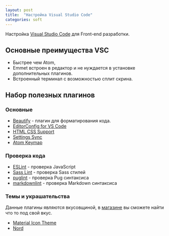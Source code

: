 ```yaml
---
layout: post
title:  "Настройка Visual Studio Code"
categories: soft
---
```


Настройка [Visual Studio Code][vsc] для Front-end разработки.

## Основные преимущества VSC

- Быстрее чем Atom,
- Emmet встроен в редактор и не нуждается в установке дополнительных плагинов.
- Встроенный терминал с возможностью сплит скрина.

## Набор полезных плагинов

### Основные

- [Beautify][beautify] - плагин для форматирования кода.
- [EditorConfig for VS Code][editorConfig]
- [HTML CSS Support][htmlcsssupport]
- [Settings Sync][settingssync]
- [Atom Keymap][atom-keymap]

### Проверка кода

- [ESLint][eslint] - проверка JavaScript
- [Sass Lint][sass-lint] - проверка Sass стилей
- [puglint][puglint] - проверка Pug синтаксиса
- [markdownlint][markdownlint] - проверка Markdown синтаксиса

### Темы и украшательства

Данные плагины являются вкусовщиной, в [магазине][vsc.market] вы сможете найти что то под свой вкус.

- [Material Icon Theme][materialicon]
- [Nord][nord]

[vsc]:https://code.visualstudio.com/Download
[vsc.market]:https://marketplace.visualstudio.com/

[atom-keymap]:https://marketplace.visualstudio.com/items?itemName=ms-vscode.atom-keybindings
[beautify]:https://marketplace.visualstudio.com/items?itemName=HookyQR.beautify
[editorConfig]:https://marketplace.visualstudio.com/items?itemName=EditorConfig.EditorConfig
[eslint]:https://marketplace.visualstudio.com/items?itemName=dbaeumer.vscode-eslint
[htmlcsssupport]:https://marketplace.visualstudio.com/items?itemName=ecmel.vscode-html-css
[markdownlint]:https://marketplace.visualstudio.com/items?itemName=DavidAnson.vscode-markdownlint
[materialicon]:https://marketplace.visualstudio.com/items?itemName=PKief.material-icon-theme
[nord]:https://marketplace.visualstudio.com/items?itemName=arcticicestudio.nord-visual-studio-code
[puglint]:https://marketplace.visualstudio.com/items?itemName=mrmlnc.vscode-puglint
[sass-lint]:https://marketplace.visualstudio.com/items?itemName=glen-84.sass-lint
[settingssync]:https://marketplace.visualstudio.com/items?itemName=Shan.code-settings-sync
